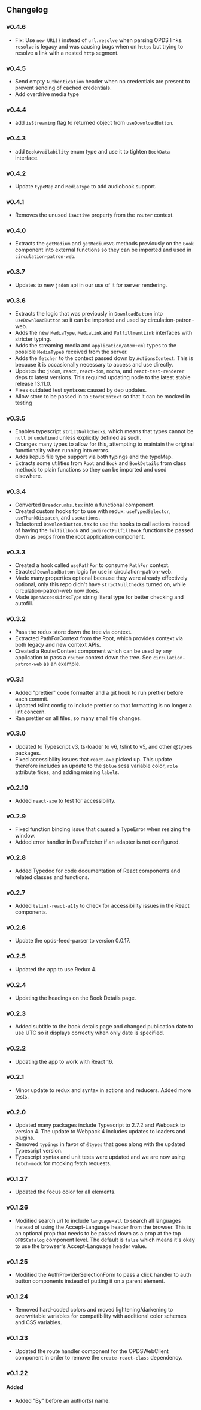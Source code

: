 ## Changelog

### v0.4.6

- Fix: Use `new URL()` instead of `url.resolve` when parsing OPDS links. `resolve` is legacy and was causing bugs when on `https` but trying to resolve a link with a nested `http` segment.

### v0.4.5

- Send empty `Authentication` header when no credentials are present to prevent sending of cached credentials.
- Add overdrive media type

### v0.4.4

- add `isStreaming` flag to returned object from `useDownloadButton`.

### v0.4.3

- add `BookAvailability` enum type and use it to tighten `BookData` interface.

### v0.4.2

- Update `typeMap` and `MediaType` to add audiobook support.

### v0.4.1

- Removes the unused `isActive` property from the `router` context.

### v0.4.0

- Extracts the `getMedium` and `getMediumSVG` methods previously on the `Book` component into external functions so they can be imported and used in `circulation-patron-web`.

### v0.3.7

- Updates to new `jsdom` api in our use of it for server rendering.

### v0.3.6

- Extracts the logic that was previously in `DownloadButton` into `useDownloadButton` so it can be imported and used by circulation-patron-web.
- Adds the new `MediaType`, `MediaLink` and `FulfillmentLink` interfaces with stricter typing.
- Adds the streaming media and `application/atom+xml` types to the possible `MediaType`s received from the server.
- Adds the `fetcher` to the context passed down by `ActionsContext`. This is because it is occasionally necessary to access and use directly.
- Updates the `jsdom`, `react`, `react-dom`, `mocha`, and `react-test-renderer` deps to latest versions. This required updating node to the latest stable release 13.11.0.
- Fixes outdated test syntaxes caused by dep updates.
- Allow store to be passed in to `StoreContext` so that it can be mocked in testing

### v0.3.5

- Enables typescript `strictNullChecks`, which means that types cannot be `null` or `undefined` unless explicitly defined as such.
- Changes many types to allow for this, attempting to maintain the original functionality when running into errors.
- Adds kepub file type support via both typings and the typeMap.
- Extracts some utilities from `Root` and `Book` and `BookDetails` from class methods to plain functions so they can be imported and used elsewhere.

### v0.3.4

- Converted `Breadcrumbs.tsx` into a functional component.
- Created custom hooks for to use with redux: `useTypedSelector`, `useThunkDispatch`, and `useActions`.
- Refactored `DownloadButton.tsx` to use the hooks to call actions instead of having the `fulfillbook` and `indirectFulfillBook` functions be passed down as props from the root application component.

### v0.3.3

- Created a hook called `usePathFor` to consume `PathFor` context.
- Etracted `DownloadButton` logic for use in circulation-patron-web.
- Made many properties optional because they were already effectively optional, only this
  repo didn't have `strictNullChecks` turned on, while circulation-patron-web now does.
- Made `OpenAccessLinksType` string literal type for better checking and autofill.

### v0.3.2

- Pass the redux store down the tree via context.
- Extracted PathForContext from the Root, which provides context via both legacy and new context APIs.
- Created a RouterContext component which can be used by any application to pass a `router` context down the tree. See `circulation-patron-web` as an example.

### v0.3.1

- Added "prettier" code formatter and a git hook to run prettier before each commit.
- Updated tslint config to include prettier so that formatting is no longer a lint concern.
- Ran prettier on all files, so many small file changes.

### v0.3.0

- Updated to Typescript v3, ts-loader to v6, tslint to v5, and other @types packages.
- Fixed accessibility issues that `react-axe` picked up. This update therefore includes an update to the `$blue` scss variable color, `role` attribute fixes, and adding missing `label`s.

### v0.2.10

- Added `react-axe` to test for accessibility.

### v0.2.9

- Fixed function binding issue that caused a TypeError when resizing the window.
- Added error handler in DataFetcher if an adapter is not configured.

### v0.2.8

- Added Typedoc for code documentation of React components and related classes and functions.

### v0.2.7

- Added `tslint-react-a11y` to check for accessibility issues in the React components.

### v0.2.6

- Update the opds-feed-parser to version 0.0.17.

### v0.2.5

- Updated the app to use Redux 4.

### v0.2.4

- Updating the headings on the Book Details page.

### v0.2.3

- Added subtitle to the book details page and changed publication date to use UTC so it displays correctly when only date is specified.

### v0.2.2

- Updating the app to work with React 16.

### v0.2.1

- Minor update to redux and syntax in actions and reducers. Added more tests.

### v0.2.0

- Updated many packages include Typescript to 2.7.2 and Webpack to version 4. The update to Webpack 4 includes updates to loaders and plugins.
- Removed `typings` in favor of `@types` that goes along with the updated Typescript version.
- Typescript syntax and unit tests were updated and we are now using `fetch-mock` for mocking fetch requests.

### v0.1.27

- Updated the focus color for all elements.

### v0.1.26

- Modified search url to include `language=all` to search all languages instead of using the Accept-Language header from the browser. This is an optional prop that needs to be passed down as a prop at the top `OPDSCatalog` component level. The default is `false` which means it's okay to use the browser's Accept-Language header value.

### v0.1.25

- Modified the AuthProviderSelectionForm to pass a click handler to auth button components instead of putting it on a parent element.

### v0.1.24

- Removed hard-coded colors and moved lightening/darkening to overwritable variables for compatibility with additional color schemes and CSS variables.

### v0.1.23

- Updated the route handler component for the OPDSWebClient component in order to remove the `create-react-class` dependency.

### v0.1.22

#### Added

- Added "By" before an author(s) name.
